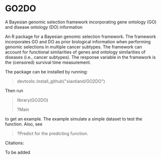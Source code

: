 # GO2DO
A Bayesian genomic selection framework incorporating gene ontology (GO) and disease ontology (DO) information

An R package for a Bayesian genomic selection framework. The framework incorporates GO and DO as prior biological information when performing genomic selections in multiple cancer subtypes. 
The framework can account for functional similarities of genes and ontology similarities of diseases (i.e., cancer subtypes). The response variable in the framework is the (censored) survival time measurement.

The package can be installed by running:

> devtools::install_github("xiaotiand/GO2DO")

Then run 

> library(GO2DO)
> 
> ?Main

to get an example. The example simulate a simple dataset to test the function. Also, see

> ?Predict
for the predicting function.



Citations:

To be added
